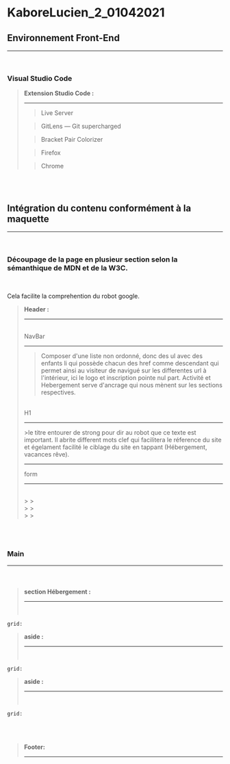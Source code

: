 # KaboreLucien_2_01042021

## Environnement Front-End
<hr>

<br>

### Visual Studio Code

> **Extension Studio Code :** <hr>
> 
>> Live Server
> 
>> GitLens — Git supercharged
> 
>> Bracket Pair Colorizer
> 
>> Firefox
> 
>> Chrome

<br><br>

## Intégration du contenu conformément à la maquette
<hr>
<br>

### Découpage de la page en plusieur section selon la sémanthique de MDN et de la W3C.
<br>

Cela facilite la comprehention du robot google.
<br>

> **Header :** <hr>
> <br>
> NavBar <hr>
>> Composer d'une liste non ordonné, donc des ul avec des enfants li qui possède chacun des href comme descendant qui permet ainsi au visiteur de navigué sur les differentes url à l'intérieur, ici le logo et inscription pointe nul part. Activité et Hebergement serve d'ancrage qui nous mènent sur les sections respectives.   
> <br>
> H1<hr>
>>le titre entourer de strong pour dir au robot que ce texte est important. Il abrite different mots clef qui facilitera le réference du site et égelament facilité le ciblage du site en tappant (Hébergement, vacances rêve). 
><hr> 
> form <hr> <br>
>> 
>> 
> <br>
>> 
>> 
> <br>
>> 
>> 
<br><br>

### Main <hr> <br>
> 
> **section Hébergement :** <hr> <br>
>> 
>> 
```
grid: 
```

> **aside :** <hr> <br> 
>> 
>> 
```
grid: 
```

> **aside :** <hr> <br>
>> 
>> 

```
grid: 
```
<br><br>

> **Footer:** <hr>
>> 
>> 



